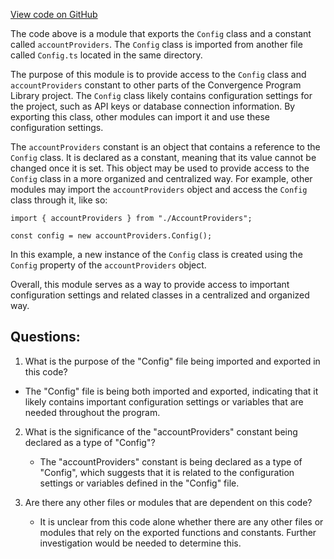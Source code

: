 [View code on GitHub](https://github.com/convergence-rfq/convergence-program-library/risk-engine/js/generated/accounts/index.d.ts)

The code above is a module that exports the `Config` class and a constant called `accountProviders`. The `Config` class is imported from another file called `Config.ts` located in the same directory. 

The purpose of this module is to provide access to the `Config` class and `accountProviders` constant to other parts of the Convergence Program Library project. The `Config` class likely contains configuration settings for the project, such as API keys or database connection information. By exporting this class, other modules can import it and use these configuration settings.

The `accountProviders` constant is an object that contains a reference to the `Config` class. It is declared as a constant, meaning that its value cannot be changed once it is set. This object may be used to provide access to the `Config` class in a more organized and centralized way. For example, other modules may import the `accountProviders` object and access the `Config` class through it, like so:

```
import { accountProviders } from "./AccountProviders";

const config = new accountProviders.Config();
```

In this example, a new instance of the `Config` class is created using the `Config` property of the `accountProviders` object.

Overall, this module serves as a way to provide access to important configuration settings and related classes in a centralized and organized way.
## Questions: 
 1. What is the purpose of the "Config" file being imported and exported in this code?
   - The "Config" file is being both imported and exported, indicating that it likely contains important configuration settings or variables that are needed throughout the program.

2. What is the significance of the "accountProviders" constant being declared as a type of "Config"?
   - The "accountProviders" constant is being declared as a type of "Config", which suggests that it is related to the configuration settings or variables defined in the "Config" file.

3. Are there any other files or modules that are dependent on this code?
   - It is unclear from this code alone whether there are any other files or modules that rely on the exported functions and constants. Further investigation would be needed to determine this.